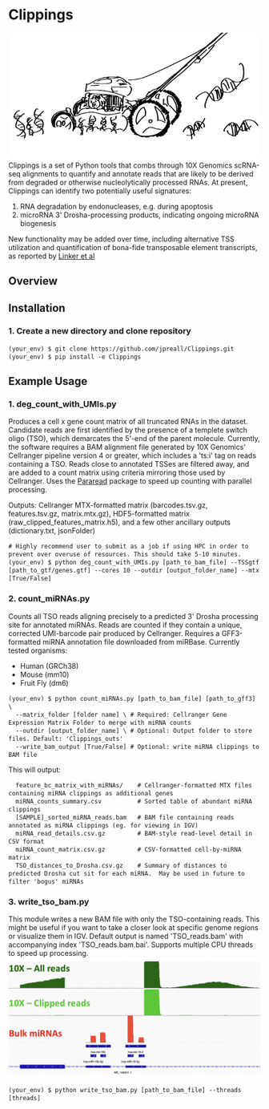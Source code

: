 # Clippings
![Clippings Logo](files/Clippings_logo.png)   
Clippings is a set of Python tools that combs through 10X Genomics scRNA-seq alignments to quantify and annotate reads that are likely to be derived from degraded or otherwise nucleolytically processed RNAs. At present, Clippings can identify two potentially useful signatures:
  
  1. RNA degradation by endonucleases, e.g. during apoptosis
  2. microRNA 3' Drosha-processing products, indicating ongoing microRNA biogenesis
  
New functionality may be added over time, including alternative TSS utilization and quantification of bona-fide transposable element transcripts, as reported by [Linker et al](https://genome.cshlp.org/content/early/2020/10/21/gr.262196.120)

## Overview

## Installation
### 1. Create a new directory and clone repository
```
(your_env) $ git clone https://github.com/jpreall/Clippings.git
(your_env) $ pip install -e Clippings
```

## Example Usage
### 1. deg_count_with_UMIs.py 
Produces a cell x gene count matrix of all truncated RNAs in the dataset. Candidate reads are first identified by the presence of a templete switch oligo (TSO), which demarcates the 5'-end of the parent molecule. Currently, the software requires a BAM alignment file generated by 10X Genomics' Cellranger pipeline version 4 or greater, which includes a 'ts:i' tag on reads containing a TSO. Reads close to annotated TSSes are filtered away, and are added to a count matrix using criteria mirroring those used by Cellranger. Uses the [Pararead](http://code.databio.org/pararead/) package to speed up counting with parallel processing. 

Outputs: Cellranger MTX-formatted matrix (barcodes.tsv.gz, features.tsv.gz, matrix.mtx.gz), HDF5-formatted matrix (raw_clipped_features_matrix.h5), and a few other ancillary outputs (dictionary.txt, jsonFolder) 
```
# Highly recommend user to submit as a job if using HPC in order to prevent over overuse of resources. This should take 5-10 minutes.
(your_env) $ python deg_count_with_UMIs.py [path_to_bam_file] --TSSgtf [path_to_gtf/genes.gtf] --cores 10 --outdir [output_folder_name] --mtx [True/False]
```

### 2. count_miRNAs.py
Counts all TSO reads aligning precisely to a predicted 3' Drosha processing site for annotated miRNAs.
Reads are counted if they contain a unique, corrected UMI-barcode pair produced by Cellranger.
Requires a GFF3-formatted miRNA annotation file downloaded from miRBase. Currently tested organisms:
* Human (GRCh38)
* Mouse (mm10)
* Fruit Fly (dm6)

```
(your_env) $ python count_miRNAs.py [path_to_bam_file] [path_to_gff3] \
  --matrix_folder [folder name] \ # Required: Cellranger Gene Expression Matrix Folder to merge with miRNA counts
  --outdir [output_folder_name] \ # Optional: Output folder to store files. Default: 'Clippings_outs'
  --write_bam_output [True/False] # Optional: write miRNA clippings to BAM file
```

This will output: 
```
  feature_bc_matrix_with_miRNAs/    # Cellranger-formatted MTX files containing miRNA clippings as additional genes
  miRNA_counts_summary.csv          # Sorted table of abundant miRNA clippings
  [SAMPLE]_sorted_miRNA_reads.bam   # BAM file containing reads annotated as miRNA clippings (eg. for viewing in IGV)
  miRNA_read_details.csv.gz         # BAM-style read-level detail in CSV format
  miRNA_count_matrix.csv.gz         # CSV-formatted cell-by-miRNA matrix
  TSO_distances_to_Drosha.csv.gz    # Summary of distances to predicted Drosha cut sit for each miRNA.  May be used in future to filter 'bogus' miRNAs
```



### 3. write_tso_bam.py
This module writes a new BAM file with only the TSO-containing reads. This might be useful if you want to take a closer look at specific genome regions or visualize them in IGV. Default output is named 'TSO_reads.bam' with accompanying index 'TSO_reads.bam.bai'.
Supports multiple CPU threads to speed up processing. 
![Clippings Logo](files/Clippings_IGV.png)   
```
(your_env) $ python write_tso_bam.py [path_to_bam_file] --threads [threads]
```
